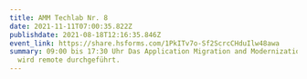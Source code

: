 ```yaml
---
title: AMM Techlab Nr. 8
date: 2021-11-11T07:00:35.822Z
publishdate: 2021-08-18T12:16:35.846Z
event_link: https://share.hsforms.com/1PkITv7o-Sf2ScrcCHduIlw48awa
summary: 09:00 bis 17:30 Uhr Das Application Migration and Modernization Techlab
  wird remote durchgeführt.
---
```

